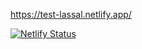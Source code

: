 https://test-lassal.netlify.app/

[![Netlify Status](https://api.netlify.com/api/v1/badges/19205229-0e48-4a83-b019-00ef9185ee4b/deploy-status)](https://app.netlify.com/sites/test-lassal/deploys)
